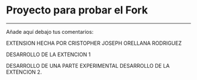 # Proyecto para probar el Fork

----
Añade aquí debajo tus comentarios:

<!-- A partir de aquí (esta línea no se muestra) -->
EXTENSION HECHA POR CRISTOPHER JOSEPH ORELLANA RODRIGUEZ

DESARROLLO DE LA EXTENCION 1

DESARROLLO DE UNA PARTE EXPERIMENTAL
DESARROLLO DE LA EXTENCION 2. 